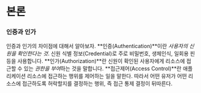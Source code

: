 # 본론

### 인증과 인가

인증과 인가의 차이점에 대해서 알아보자.
**인증(Authentication)**이란 _사용자의 신원을 확인한다는 것_. 신원 식별 정보(Credential)로 주로 비밀번호, 생체인식, 일회용 핀 등을 사용합니다.
**인가(Authorization)**란 신원이 확인된 사용자에게 리소스에 접근할 수 있는 *권한을 부여*하는 것을 말합니다.
**접근제어(Access Control)**란 애플리케이션 리소스에 접근하는 행위를 제어하는 일을 말한다. 따라서 어떤 유저가 어떤 리소스에 접근하도록 허락할지를 결정하는 행위, 즉 접근 통제 결정이 뒤따른다.
